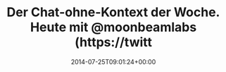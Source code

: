 ---
retweeted: false
source: <a href="http://twitter.com" rel="nofollow">Twitter Web Client</a>
entities:
  user_mentions:
  - name: Lucas Dohmen
    screen_name: moonbeamlabs
    indices:
    - '43'
    - '56'
    id_str: '28508951'
    id: '28508951'
  urls: []
  symbols: []
  media:
  - expanded_url: https://twitter.com/bascht/status/492595461203955712/photo/1
    indices:
    - '66'
    - '88'
    url: http://t.co/KGdXfZ7Arl
    media_url: http://pbs.twimg.com/media/BtYM9fsIIAEbESD.png
    id_str: '492595459861782529'
    id: '492595459861782529'
    media_url_https: https://pbs.twimg.com/media/BtYM9fsIIAEbESD.png
    sizes:
      medium:
        w: '241'
        h: '56'
        resize: fit
      large:
        w: '241'
        h: '56'
        resize: fit
      small:
        w: '241'
        h: '56'
        resize: fit
      thumb:
        w: '56'
        h: '56'
        resize: crop
    type: photo
    display_url: pic.twitter.com/KGdXfZ7Arl
  hashtags: []
display_text_range:
- '0'
- '88'
favorite_count: '1'
id_str: '492595461203955712'
truncated: false
retweet_count: '2'
id: '492595461203955712'
possibly_sensitive: false
created_at: Fri Jul 25 09:01:24 +0000 2014
favorited: false
full_text: Der Chat-ohne-Kontext der Woche. Heute mit [@moonbeamlabs](https://twitter.com/moonbeamlabs)
  und mir.
lang: de
extended_entities:
  media:
  - expanded_url: https://twitter.com/bascht/status/492595461203955712/photo/1
    indices:
    - '66'
    - '88'
    url: http://t.co/KGdXfZ7Arl
    media_url: http://pbs.twimg.com/media/BtYM9fsIIAEbESD.png
    id_str: '492595459861782529'
    id: '492595459861782529'
    media_url_https: https://pbs.twimg.com/media/BtYM9fsIIAEbESD.png
    sizes:
      medium:
        w: '241'
        h: '56'
        resize: fit
      large:
        w: '241'
        h: '56'
        resize: fit
      small:
        w: '241'
        h: '56'
        resize: fit
      thumb:
        w: '56'
        h: '56'
        resize: crop
    type: photo
    display_url: pic.twitter.com/KGdXfZ7Arl
tags:
- pesos/twitter
date: '2014-07-25T09:01:24+00:00'
src: https://twitter.com/bascht/status/492595461203955712
original_url: https://twitter.com/bascht/status/492595461203955712
type: twitter_tweet
media_url: https://img.bascht.com/twitter/pbs.twimg.com/media/BtYM9fsIIAEbESD.png
text: Der Chat-ohne-Kontext der Woche. Heute mit [@moonbeamlabs](https://twitter.com/moonbeamlabs)
  und mir.
title: Der Chat-ohne-Kontext der Woche. Heute mit @moonbeamlabs (https://twitt

---